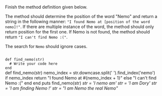 Finish the method definition given below.

The method should determine the position of the word "Nemo" and return a string in the following manner: `"I found Nemo at [position of the word nemo]!"`. If there are multiple instance of the word, the method should only return position for the first one. If Nemo is not found, the method should return `"I can't find Nemo :("`.

The search for `Nemo` should ignore cases.

<codeblock language="ruby" type="exercise" testMode="multipleInput">
<code>
def find_nemo(str)
  # Write your code here
end
</code>

<solution>
def find_nemo(str)
  nemo_index = str.downcase.split(' ').find_index('nemo')
  if nemo_index
    return "I found Nemo at #{nemo_index + 1}"
  else
    "I can't find Nemo :("
  end
end
</solution>

<testcases>
<caller>
puts find_nemo(str)
</caller>
<testcase>
<i>
str = 'I nemo am'
</i>
</testcase>
<testcase>
<i>
str = 'I am Dory'
</i>
</testcase>
<testcase>
<i>
str = 'I am finding Nemo !'
</i>
</testcase>
<testcase>
<i>
str = "I am Nemo the real Nemo"
</i>
</testcase>
</testcases>
</codeblock>